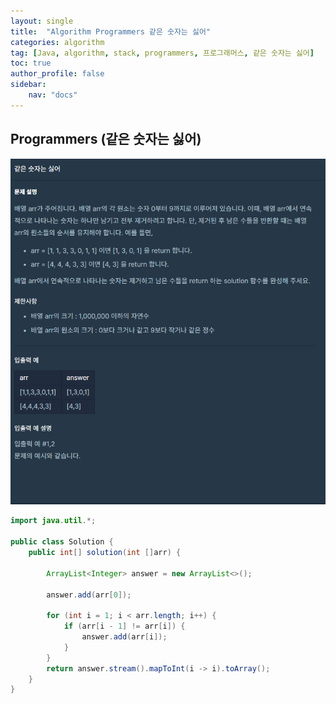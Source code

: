 ```yaml
---
layout: single
title:  "Algorithm Programmers 같은 숫자는 싫어"
categories: algorithm
tag: [Java, algorithm, stack, programmers, 프로그래머스, 같은 숫자는 싫어]
toc: true
author_profile: false
sidebar:
    nav: "docs"
---
```

## Programmers (같은 숫자는 싫어)

  ![같은 숫자는 싫어](/assets/img/problem.png)


```java
import java.util.*;

public class Solution {
    public int[] solution(int []arr) {

        ArrayList<Integer> answer = new ArrayList<>();

        answer.add(arr[0]);

        for (int i = 1; i < arr.length; i++) {
            if (arr[i - 1] != arr[i]) {
                answer.add(arr[i]);
            }
        }
        return answer.stream().mapToInt(i -> i).toArray();
    }
}
```

